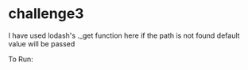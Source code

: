 # challenge3

I have used lodash's ._get function here if the path is not found default value will be passed

To Run:

<script src="https://cdnjs.cloudflare.com/ajax/libs/lodash.js/4.17.11/lodash.js"></script>
